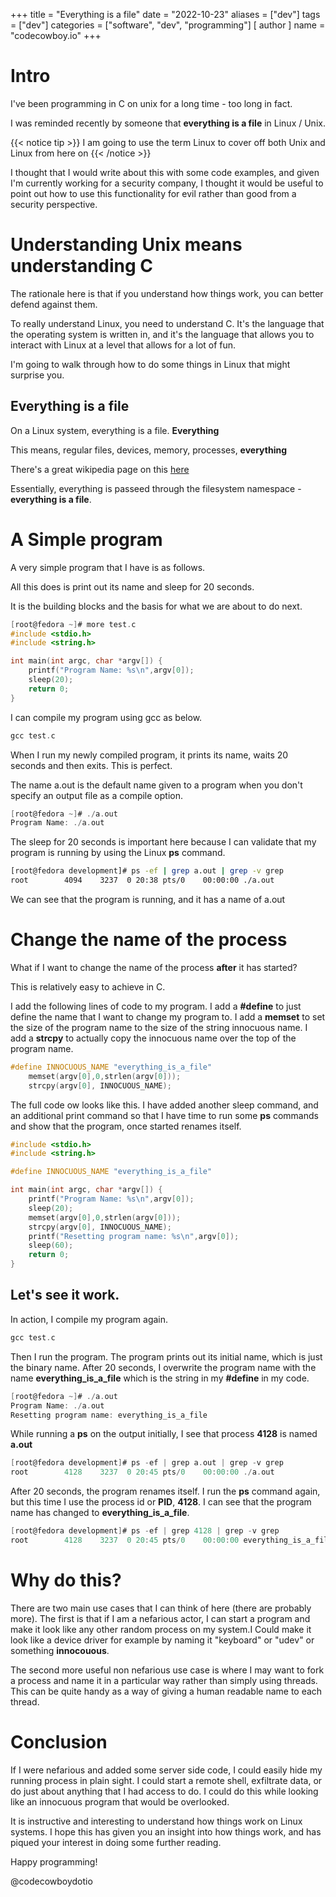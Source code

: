 +++
title = "Everything is a file"
date = "2022-10-23"
aliases = ["dev"]
tags = ["dev"]
categories = ["software", "dev", "programming"]
[ author ]
  name = "codecowboy.io"
+++

# Intro
I've been programming in C on unix for a long time - too long in fact. 

I was reminded recently by someone that **everything is a file** in Linux / Unix.

{{< notice tip >}}
I am going to use the term Linux to cover off both Unix and Linux from here on
{{< /notice >}}


I thought that I would write about this with some code examples, and given I'm currently working for a security company, I thought it would be useful to point out how to use this functionality for evil rather than good from a security perspective.

# Understanding Unix means understanding C

The rationale here is that if you understand how things work, you can better defend against them.

To really understand Linux, you need to understand C. 
It's the language that the operating system is written in, and it's the language that allows you to interact with Linux at a level that allows for a lot of fun.

I'm going to walk through how to do some things in Linux that might surprise you.

## Everything is a file
On a Linux system, everything is a file. **Everything**

This means, regular files, devices, memory, processes, **everything**

There's a great wikipedia page on this [here](https://en.wikipedia.org/wiki/Everything_is_a_file)

Essentially, everything is passeed through the filesystem namespace - **everything is a file**.


# A Simple program
A very simple program that I have is as follows.

All this does is print out its name and sleep for 20 seconds.

It is the building blocks and the basis for what we are about to do next.

```C
[root@fedora ~]# more test.c
#include <stdio.h>
#include <string.h>

int main(int argc, char *argv[]) {
    printf("Program Name: %s\n",argv[0]);
    sleep(20);
    return 0;
}

```

I can compile my program using gcc as below.
```C 
gcc test.c
```

When I run my newly compiled program, it prints its name, waits 20 seconds and then exits. 
This is perfect. 

The name a.out is the default name given to a program when you don't specify an output file as a compile option.
```C
[root@fedora ~]# ./a.out
Program Name: ./a.out
```

The sleep for 20 seconds is important here because I can validate that my program is running by using the Linux **ps** command.

```Bash
[root@fedora development]# ps -ef | grep a.out | grep -v grep
root        4094    3237  0 20:38 pts/0    00:00:00 ./a.out
```

We can see that the program is running, and it has a name of a.out


# Change the name of the process
What if I want to change the name of the process **after** it has started?

This is relatively easy to achieve in C.

I add the following lines of code to my program. 
I add a **#define** to just define the name that I want to change my program to.
I add a **memset** to set the size of the program name to the size of the string innocuous name.
I add a **strcpy** to actually copy the innocuous name over the top of the program name.

```C 
#define INNOCUOUS_NAME "everything_is_a_file"
    memset(argv[0],0,strlen(argv[0]));
    strcpy(argv[0], INNOCUOUS_NAME);
```

The full code ow looks like this.
I have added another sleep command, and an additional print command so that I have time to run some **ps** commands and show that the program, once started renames itself.

```C
#include <stdio.h>
#include <string.h>

#define INNOCUOUS_NAME "everything_is_a_file"

int main(int argc, char *argv[]) {
    printf("Program Name: %s\n",argv[0]);
    sleep(20);
    memset(argv[0],0,strlen(argv[0]));
    strcpy(argv[0], INNOCUOUS_NAME);
    printf("Resetting program name: %s\n",argv[0]);
    sleep(60);
    return 0;
}
```

## Let's see it work.
In action, I compile my program again.

```C 
gcc test.c
```

Then I run the program.
The program prints out its initial name, which is just the binary name.
After 20 seconds, I overwrite the program name with the name **everything_is_a_file** which is the string in my **#define** in my code.

```C
[root@fedora ~]# ./a.out
Program Name: ./a.out
Resetting program name: everything_is_a_file
```

While running a **ps** on the output initially, I see that process **4128** is named **a.out**
```C
[root@fedora development]# ps -ef | grep a.out | grep -v grep
root        4128    3237  0 20:45 pts/0    00:00:00 ./a.out
```

After 20 seconds, the program renames itself. I run the **ps** command again, but this time I use the process id or **PID**, **4128**. I can see that the program name has changed to **everything_is_a_file**.

```C
[root@fedora development]# ps -ef | grep 4128 | grep -v grep
root        4128    3237  0 20:45 pts/0    00:00:00 everything_is_a_file
```

# Why do this?
There are two main use cases that I can think of here (there are probably more). The first is that if I am a nefarious actor, I can start a program and make it look like any other random process on my system.I Could make it look like a device driver for example by naming it "keyboard" or "udev" or something **innocouous**.

The second more useful non nefarious use case is where I may want to fork a process and name it in a particular way rather than simply using threads. This can be quite handy as a way of giving a human readable name to each thread.

# Conclusion

If I were nefarious and added some server side code, I could easily hide my running process in plain sight. I could start a remote shell, exfiltrate data, or do just about anything that I had access to do. I could do this while looking like an innocuous program that would be overlooked.

It is instructive and interesting to understand how things work on Linux systems. I hope this has given you an insight into how things work, and has piqued your interest in doing some further reading.

Happy programming!

@codecowboydotio
